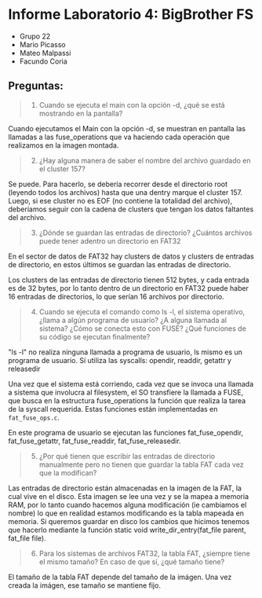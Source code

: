 # Informe Laboratorio 4: BigBrother FS

- Grupo 22
- Mario Picasso
- Mateo Malpassi
- Facundo Coria

## Preguntas:

>1. Cuando se ejecuta el main con la opción -d, ¿qué se está mostrando en la pantalla?

Cuando ejecutamos el Main con la opción -d, se muestran en pantalla las llamadas a las fuse_operations que va haciendo cada operación que realizamos en la imagen montada.

>2. ¿Hay alguna manera de saber el nombre del archivo guardado en el cluster 157?

Se puede. Para hacerlo, se debería recorrer desde el directorio root (leyendo todos los archivos) hasta que una dentry marque el cluster 157. Luego, si ese cluster no es EOF (no contiene la totalidad del archivo), deberíamos seguir con la cadena de clusters que tengan los datos faltantes del archivo.

>3. ¿Dónde se guardan las entradas de directorio? ¿Cuántos archivos puede tener adentro un directorio en FAT32

En el sector de datos de FAT32 hay clusters de datos y clusters de entradas de directorio, en estos últimos se guardan las entradas de directorio.

Los clusters de las entradas de directorio tienen 512 bytes, y cada entrada es de 32 bytes, por lo tanto dentro de un directorio en FAT32 puede haber 16 entradas de directorios, lo que serían 16 archivos por directorio.

>4. Cuando se ejecuta el comando como ls -l, el sistema operativo, ¿llama a algún programa de usuario? ¿A alguna llamada al sistema? ¿Cómo se conecta esto con FUSE? ¿Qué funciones de su código se ejecutan finalmente?

"ls -l" no realiza ninguna llamada a programa de usuario, ls mismo es un programa de usuario. Sí utiliza las syscalls: opendir, readdir, getattr y releasedir

Una vez que el sistema está corriendo, cada vez que se invoca una llamada a
sistema que involucra al filesystem, el SO transfiere la llamada a FUSE, que busca en la estructura fuse_operations la función que realiza la tarea de la syscall requerida. Estas funciones están implementadas en `fat_fuse_ops.c`.

En este programa de usuario se ejecutan las funciones fat_fuse_opendir, fat_fuse_getattr, fat_fuse_readdir, fat_fuse_releasedir.

>5. ¿Por qué tienen que escribir las entradas de directorio manualmente pero no tienen que guardar la tabla FAT cada vez que la modifican?

Las entradas de directorio están almacenadas en la imagen de la FAT, la cual vive en el disco. Esta imagen se lee una vez y se la mapea a memoria RAM, por lo tanto cuando hacemos alguna modificación (ie cambiamos el nombre) lo que en realidad estamos modificando es la tabla mapeada en memoria. Si queremos guardar en disco los cambios que hicimos tenemos que hacerlo mediante la función 
static void write_dir_entry(fat_file parent, fat_file file).

>6. Para los sistemas de archivos FAT32, la tabla FAT, ¿siempre tiene el mismo tamaño? En caso de que sí, ¿qué tamaño tiene?

El tamaño de la tabla FAT depende del tamaño de la imágen. Una vez creada la imágen, ese tamaño se mantiene fijo.
